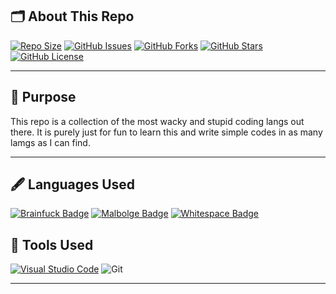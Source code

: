 ## 🗂️ About This Repo
[![Repo Size](https://img.shields.io/github/repo-size/jayden-hobbs/Stupid-Langs?style=for-the-badge&logo=github&logoColor=white&labelColor=black&color=brightgreen)](https://github.com/jayden-hobbs/Stupid-Langs)
[![GitHub Issues](https://img.shields.io/github/issues/jayden-hobbs/Stupid-Langs?style=for-the-badge&logo=github&logoColor=white&labelColor=black&color=0078D4)](https://github.com/jayden-hobbs/Stupid-Langs/issues)
[![GitHub Forks](https://img.shields.io/github/forks/jayden-hobbs/Stupid-Langs?style=for-the-badge&logo=github&logoColor=white&labelColor=black&color=FC6D26)](https://github.com/jayden-hobbs/Stupid-Langs/network)
[![GitHub Stars](https://img.shields.io/github/stars/jayden-hobbs/Stupid-Langs?style=for-the-badge&logo=github&logoColor=white&labelColor=black&color=FFD700)](https://github.com/jayden-hobbs/Stupid-Langs/stargazers)
[![GitHub License](https://img.shields.io/github/license/jayden-hobbs/Stupid-Langs?style=for-the-badge&logo=github&logoColor=white&labelColor=black&color=08C918)](https://github.com/jayden-hobbs/Stupid-Langs/blob/main/LICENSE)



---


## 📝 Purpose

This repo is a collection of the most wacky and stupid coding langs out there. It is purely just for fun to learn this and write simple codes in as many lamgs as I can find.


---

## 🖋️ Languages Used

[![Brainfuck Badge](https://img.shields.io/badge/-Brainfuck-6F42C1?style=for-the-badge&labelColor=6F42C1&width=200&height=50)](https://esolangs.org/wiki/Brainfuck)
[![Malbolge Badge](https://img.shields.io/badge/-Malbolge-BD2C00?style=for-the-badge&labelColor=BD2C00&width=200&height=50)](https://esolangs.org/wiki/Malbolge)
[![Whitespace Badge](https://img.shields.io/badge/-Whitespace-D3D3D3?style=for-the-badge&labelColor=D3D3D3&width=200&height=50)](https://esolangs.org/wiki/Whitespace)




## 🔧 Tools Used
[![Visual Studio Code](https://img.shields.io/badge/-VS%20Code-007ACC?style=for-the-badge&logo=visualstudio&logoColor=white)](https://code.visualstudio.com/)
![Git](https://img.shields.io/badge/-Git-F05032?style=for-the-badge&logo=git&logoColor=white&labelColor=F05032&logoWidth=0&width=200&height=50)

---

